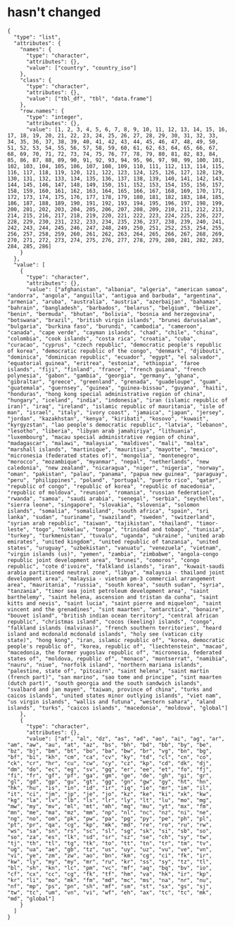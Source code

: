 # hasn't changed

    {
      "type": "list",
      "attributes": {
        "names": {
          "type": "character",
          "attributes": {},
          "value": ["country", "country_iso"]
        },
        "class": {
          "type": "character",
          "attributes": {},
          "value": ["tbl_df", "tbl", "data.frame"]
        },
        "row.names": {
          "type": "integer",
          "attributes": {},
          "value": [1, 2, 3, 4, 5, 6, 7, 8, 9, 10, 11, 12, 13, 14, 15, 16, 17, 18, 19, 20, 21, 22, 23, 24, 25, 26, 27, 28, 29, 30, 31, 32, 33, 34, 35, 36, 37, 38, 39, 40, 41, 42, 43, 44, 45, 46, 47, 48, 49, 50, 51, 52, 53, 54, 55, 56, 57, 58, 59, 60, 61, 62, 63, 64, 65, 66, 67, 68, 69, 70, 71, 72, 73, 74, 75, 76, 77, 78, 79, 80, 81, 82, 83, 84, 85, 86, 87, 88, 89, 90, 91, 92, 93, 94, 95, 96, 97, 98, 99, 100, 101, 102, 103, 104, 105, 106, 107, 108, 109, 110, 111, 112, 113, 114, 115, 116, 117, 118, 119, 120, 121, 122, 123, 124, 125, 126, 127, 128, 129, 130, 131, 132, 133, 134, 135, 136, 137, 138, 139, 140, 141, 142, 143, 144, 145, 146, 147, 148, 149, 150, 151, 152, 153, 154, 155, 156, 157, 158, 159, 160, 161, 162, 163, 164, 165, 166, 167, 168, 169, 170, 171, 172, 173, 174, 175, 176, 177, 178, 179, 180, 181, 182, 183, 184, 185, 186, 187, 188, 189, 190, 191, 192, 193, 194, 195, 196, 197, 198, 199, 200, 201, 202, 203, 204, 205, 206, 207, 208, 209, 210, 211, 212, 213, 214, 215, 216, 217, 218, 219, 220, 221, 222, 223, 224, 225, 226, 227, 228, 229, 230, 231, 232, 233, 234, 235, 236, 237, 238, 239, 240, 241, 242, 243, 244, 245, 246, 247, 248, 249, 250, 251, 252, 253, 254, 255, 256, 257, 258, 259, 260, 261, 262, 263, 264, 265, 266, 267, 268, 269, 270, 271, 272, 273, 274, 275, 276, 277, 278, 279, 280, 281, 282, 283, 284, 285, 286]
        }
      },
      "value": [
        {
          "type": "character",
          "attributes": {},
          "value": ["afghanistan", "albania", "algeria", "american samoa", "andorra", "angola", "anguilla", "antigua and barbuda", "argentina", "armenia", "aruba", "australia", "austria", "azerbaijan", "bahamas", "bahrain", "bangladesh", "barbados", "belarus", "belgium", "belize", "benin", "bermuda", "bhutan", "bolivia", "bosnia and herzegovina", "botswana", "brazil", "british virgin islands", "brunei darussalam", "bulgaria", "burkina faso", "burundi", "cambodia", "cameroon", "canada", "cape verde", "cayman islands", "chad", "chile", "china", "colombia", "cook islands", "costa rica", "croatia", "cuba", "curacao", "cyprus", "czech republic", "democratic people's republic of korea", "democratic republic of the congo", "denmark", "djibouti", "dominica", "dominican republic", "ecuador", "egypt", "el salvador", "equatorial guinea", "eritrea", "estonia", "ethiopia", "faroe islands", "fiji", "finland", "france", "french guiana", "french polynesia", "gabon", "gambia", "georgia", "germany", "ghana", "gibraltar", "greece", "greenland", "grenada", "guadeloupe", "guam", "guatemala", "guernsey", "guinea", "guinea-bissau", "guyana", "haiti", "honduras", "hong kong special administrative region of china", "hungary", "iceland", "india", "indonesia", "iran (islamic republic of iran)", "iraq", "ireland", "islamic republic of mauritania", "isle of man", "israel", "italy", "ivory coast", "jamaica", "japan", "jersey", "jordan", "kazakhstan", "kenya", "kiribati", "kosovo", "kuwait", "kyrgyzstan", "lao people's democratic republic", "latvia", "lebanon", "lesotho", "liberia", "libyan arab jamahiriya", "lithuania", "luxembourg", "macau special administrative region of china", "madagascar", "malawi", "malaysia", "maldives", "mali", "malta", "marshall islands", "martinique", "mauritius", "mayotte", "mexico", "micronesia (federated states of)", "mongolia", "montenegro", "morocco", "mozambique", "myanmar", "nepal", "netherlands", "new caledonia", "new zealand", "nicaragua", "niger", "nigeria", "norway", "oman", "pakistan", "palau", "panama", "papua new guinea", "paraguay", "peru", "philippines", "poland", "portugal", "puerto rico", "qatar", "republic of congo", "republic of korea", "republic of macedonia", "republic of moldova", "reunion", "romania", "russian federation", "rwanda", "samoa", "saudi arabia", "senegal", "serbia", "seychelles", "sierra leone", "singapore", "slovakia", "slovenia", "solomon islands", "somalia", "somaliland", "south africa", "spain", "sri lanka", "sudan", "suriname", "swaziland", "sweden", "switzerland", "syrian arab republic", "taiwan", "tajikistan", "thailand", "timor-leste", "togo", "tokelau", "tonga", "trinidad and tobago", "tunisia", "turkey", "turkmenistan", "tuvalu", "uganda", "ukraine", "united arab emirates", "united kingdom", "united republic of tanzania", "united states", "uruguay", "uzbekistan", "vanuatu", "venezuela", "vietnam", "virgin islands (us)", "yemen", "zambia", "zimbabwe", "angola-congo republic joint development area", "brunei", "comoros", "congo republic", "cote d'ivoire", "falkland islands", "iran", "kuwait-saudi arabia partitioned neutral zone", "libya", "malaysia - thailand joint development area", "malaysia - vietnam pm-3 commercial arrangement area", "mauritania", "russia", "south korea", "south sudan", "syria", "tanzania", "timor sea joint petroleum development area", "saint barthelemy", "saint helena, ascension and tristan da cunha", "saint kitts and nevis", "saint lucia", "saint pierre and miquelon", "saint vincent and the grenadines", "sint maarten", "antarctica", "bonaire", "bouvet island", "british indian ocean territory", "central african republic", "christmas island", "cocos (keeling) islands", "congo", "falkland islands (malvinas)", "french southern territories", "heard island and mcdonald mcdonald islands", "holy see (vatican city state)", "hong kong", "iran, islamic republic of", "korea, democratic people's republic of", "korea, republic of", "liechtenstein", "macao", "macedonia, the former yugoslav republic of", "micronesia, federated states of", "moldova, republic of", "monaco", "montserrat", "namibia", "nauru", "niue", "norfolk island", "northern mariana islands", "palestine, state of", "pitcairn", "saint helena", "saint martin (french part)", "san marino", "sao tome and principe", "sint maarten (dutch part)", "south georgia and the south sandwich islands", "svalbard and jan mayen", "taiwan, province of china", "turks and caicos islands", "united states minor outlying islands", "viet nam", "us virgin islands", "wallis and futuna", "western sahara", "aland islands", "turks", "caicos islands", "macedonia", "moldova", "global"]
        },
        {
          "type": "character",
          "attributes": {},
          "value": ["af", "al", "dz", "as", "ad", "ao", "ai", "ag", "ar", "am", "aw", "au", "at", "az", "bs", "bh", "bd", "bb", "by", "be", "bz", "bj", "bm", "bt", "bo", "ba", "bw", "br", "vg", "bn", "bg", "bf", "bi", "kh", "cm", "ca", "cv", "ky", "td", "cl", "cn", "co", "ck", "cr", "hr", "cu", "cw", "cy", "cz", "kp", "cd", "dk", "dj", "dm", "do", "ec", "eg", "sv", "gq", "er", "ee", "et", "fo", "fj", "fi", "fr", "gf", "pf", "ga", "gm", "ge", "de", "gh", "gi", "gr", "gl", "gd", "gp", "gu", "gt", "gg", "gn", "gw", "gy", "ht", "hn", "hk", "hu", "is", "in", "id", "ir", "iq", "ie", "mr", "im", "il", "it", "ci", "jm", "jp", "je", "jo", "kz", "ke", "ki", "xk", "kw", "kg", "la", "lv", "lb", "ls", "lr", "ly", "lt", "lu", "mo", "mg", "mw", "my", "mv", "ml", "mt", "mh", "mq", "mu", "yt", "mx", "fm", "mn", "me", "ma", "mz", "mm", "np", "nl", "nc", "nz", "ni", "ne", "ng", "no", "om", "pk", "pw", "pa", "pg", "py", "pe", "ph", "pl", "pt", "pr", "qa", "cg", "kp", "mk", "md", "re", "ro", "ru", "rw", "ws", "sa", "sn", "rs", "sc", "sl", "sg", "sk", "si", "sb", "so", "so", "za", "es", "lk", "sd", "sr", "sz", "se", "ch", "sy", "tw", "tj", "th", "tl", "tg", "tk", "to", "tt", "tn", "tr", "tm", "tv", "ug", "ua", "ae", "gb", "tz", "us", "uy", "uz", "vu", "ve", "vn", "vi", "ye", "zm", "zw", "ao", "bn", "km", "cg", "ci", "fk", "ir", "kw", "ly", "my", "my", "mr", "ru", "kr", "ss", "sy", "tz", "tl", "bl", "sh", "kn", "lc", "pm", "vc", "mf", "aq", "bq", "bv", "io", "cf", "cx", "cc", "cg", "fk", "tf", "hm", "va", "hk", "ir", "kp", "kr", "li", "mo", "mk", "fm", "md", "mc", "ms", "na", "nr", "nu", "nf", "mp", "ps", "pn", "sh", "mf", "sm", "st", "sx", "gs", "sj", "tw", "tc", "um", "vn", "vi", "wf", "eh", "ax", "tc", "tc", "mk", "md", "global"]
        }
      ]
    }

